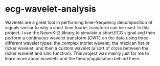 # ecg-wavelet-analysis

Wavelets are a great tool in performing time-frequency decomposition of signals similar to why a short time fourier transform can be used. In this project, I use the NeuroKit2 library to simulate a short ECG signal and then perform a continuous wavelet transform (CWT) on the data using three different wavelet types: the complex morlet wavelet, the mexican hat or ricker wavelet, and then a custom wavelet (a sort of cross between the ricker wavelet and sinc function). This project was mainly just for me to learn more about wavelets and the theory/application behind them.
